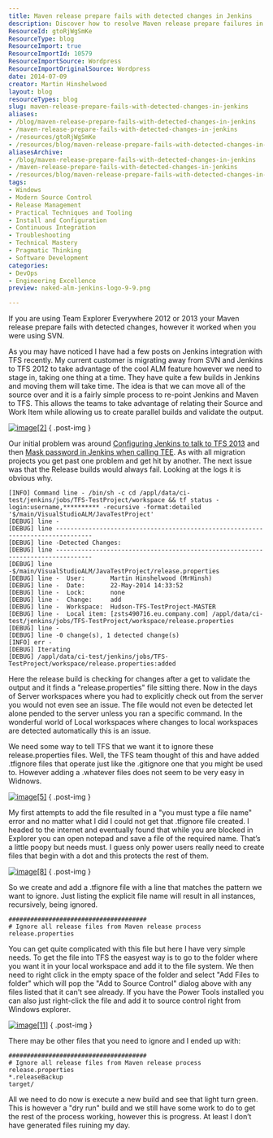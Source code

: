 ```yaml
---
title: Maven release prepare fails with detected changes in Jenkins
description: Discover how to resolve Maven release prepare failures in Jenkins due to detected changes. Learn to use .tfignore for smoother TFS integration.
ResourceId: gtoRjWgSmKe
ResourceType: blog
ResourceImport: true
ResourceImportId: 10579
ResourceImportSource: Wordpress
ResourceImportOriginalSource: Wordpress
date: 2014-07-09
creator: Martin Hinshelwood
layout: blog
resourceTypes: blog
slug: maven-release-prepare-fails-with-detected-changes-in-jenkins
aliases:
- /blog/maven-release-prepare-fails-with-detected-changes-in-jenkins
- /maven-release-prepare-fails-with-detected-changes-in-jenkins
- /resources/gtoRjWgSmKe
- /resources/blog/maven-release-prepare-fails-with-detected-changes-in-jenkins
aliasesArchive:
- /blog/maven-release-prepare-fails-with-detected-changes-in-jenkins
- /maven-release-prepare-fails-with-detected-changes-in-jenkins
- /resources/blog/maven-release-prepare-fails-with-detected-changes-in-jenkins
tags:
- Windows
- Modern Source Control
- Release Management
- Practical Techniques and Tooling
- Install and Configuration
- Continuous Integration
- Troubleshooting
- Technical Mastery
- Pragmatic Thinking
- Software Development
categories:
- DevOps
- Engineering Excellence
preview: naked-alm-jenkins-logo-9-9.png

---
```

If you are using Team Explorer Everywhere 2012 or 2013 your Maven release prepare fails with detected changes, however it worked when you were using SVN.

As you may have noticed I have had a few posts on Jenkins integration with TFS recently. My current customer is migrating away from SVN and Jenkins to TFS 2012 to take advantage of the cool ALM feature however we need to stage in, taking one thing at a time. They have quite a few builds in Jenkins and moving them will take time. The idea is that we can move all of the source over and it is a fairly simple process to re-point Jenkins and Maven to TFS. This allows the teams to take advantage of relating their Source and Work Item while allowing us to create parallel builds and validate the output.

[![image[2]](images/image2_thumb-3-3.png "image[2]")](http://nkdagility.com/wp-content/uploads/2014/06/image2-4-4.png)
{ .post-img }

Our initial problem was around [Configuring Jenkins to talk to TFS 2013](http://nkdagility.com/configuring-jenkins-talk-tfs-2013/) and then [Mask password in Jenkins when calling TEE](http://nkdagility.com/mask-password-in-jenkins-when-calling-tee/). As with all migration projects you get past one problem and get hit by another. The next issue was that the Release builds would always fail. Looking at the logs it is obvious why.

```
[INFO] Command line - /bin/sh -c cd /appl/data/ci-test/jenkins/jobs/TFS-TestProject/workspace && tf status -login:username,********** -recursive -format:detailed '$/main/VisualStudioALM/JavaTestProject'
[DEBUG] line -
[DEBUG] line --------------------------------------------------------------------------------
[DEBUG] line -Detected Changes:
[DEBUG] line --------------------------------------------------------------------------------
[DEBUG] line -$/main/VisualStudioALM/JavaTestProject/release.properties
[DEBUG] line -  User:       Martin Hinshelwood (MrHinsh)
[DEBUG] line -  Date:       22-May-2014 14:33:52
[DEBUG] line -  Lock:       none
[DEBUG] line -  Change:     add
[DEBUG] line -  Workspace:  Hudson-TFS-TestProject-MASTER
[DEBUG] line -  Local item: [zsts490716.eu.company.com] /appl/data/ci-test/jenkins/jobs/TFS-TestProject/workspace/release.properties
[DEBUG] line -
[DEBUG] line -0 change(s), 1 detected change(s)
[INFO] err -
[DEBUG] Iterating
[DEBUG] /appl/data/ci-test/jenkins/jobs/TFS-TestProject/workspace/release.properties:added

```

Here the release build is checking for changes after a get to validate the output and it finds a "release.properties" file sitting there. Now in the days of Server workspaces where you had to explicitly check out from the server you would not even see an issue. The file would not even be detected let alone pended to the server unless you ran a specific command. In the wonderful world of Local workspaces where changes to local workspaces are detected automatically this is an issue.

We need some way to tell TFS that we want it to ignore these release.properties files. Well, the TFS team thought of this and have added .tfignore files that operate just like the .gitignore one that you might be used to. However adding a .whatever files does not seem to be very easy in Widnows.

[![image[5]](images/image5_thumb-5-5.png "image[5]")](http://nkdagility.com/wp-content/uploads/2014/06/image5-6-6.png)
{ .post-img }

My first attempts to add the file resulted in a "you must type a file name" error and no matter what I did I could not get that .tfignore file created. I headed to the internet and eventually found that while you are blocked in Explorer you can open notepad and save a file of the required name. That’s a little poopy but needs must. I guess only power users really need to create files that begin with a dot and this protects the rest of them.

[![image[8]](images/image8_thumb-7-7.png "image[8]")](http://nkdagility.com/wp-content/uploads/2014/06/image8-8-8.png)
{ .post-img }

So we create and add a .tfignore file with a line that matches the pattern we want to ignore. Just listing the explicit file name will result in all instances, recursively, being ignored.

```
######################################
# Ignore all release files from Maven release process
release.properties
```

You can get quite complicated with this file but here I have very simple needs. To get the file into TFS the easyest way is to go to the folder where you want it in your local workspace and add it to the file system. We then need to right click in the empty space of the folder and select "Add Files to folder" which will pop the "Add to Source Control" dialog above with any files listed that it can't see already. If you have the Power Tools installed you can also just right-click the file and add it to source control right from Windows explorer.

[![image[11]](images/image11_thumb-1-1.png "image[11]")](http://nkdagility.com/wp-content/uploads/2014/06/image11-2-2.png)
{ .post-img }

There may be other files that you need to ignore and I ended up with:

```
######################################
# Ignore all release files from Maven release process
release.properties
*.releaseBackup
target/

```

All we need to do now is execute a new build and see that light turn green. This is however a "dry run" build and we still have some work to do to get the rest of the process working, however this is progress. At least I don’t have generated files ruining my day.
